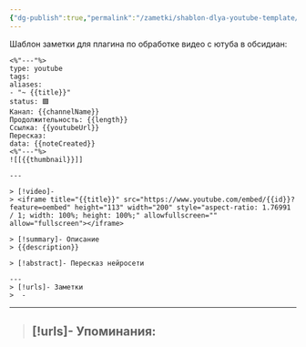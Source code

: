 ```yaml
---
{"dg-publish":true,"permalink":"/zametki/shablon-dlya-youtube-template/","created":"2024-09-03 20:01","updated":"2024-10-06T02:41:03+03:00"}
---
```


Шаблон заметки для плагина по обработке видео с ютуба в обсидиан:
```
<%"---"%>
type: youtube
tags:
aliases: 
- "~ {{title}}"
status: 🟩
Канал: {{channelName}}
Продолжительность: {{length}}
Ссылка: {{youtubeUrl}}
Пересказ:
data: {{noteCreated}}
<%"---"%>
![[{{thumbnail}}]]

---

> [!video]-
> <iframe title="{{title}}" src="https://www.youtube.com/embed/{{id}}?feature=oembed" height="113" width="200" style="aspect-ratio: 1.76991 / 1; width: 100%; height: 100%;" allowfullscreen="" allow="fullscreen"></iframe>

> [!summary]- Описание
> {{description}}

> [!abstract]- Пересказ нейросети
 
---
> [!urls]- Заметки
>  - 
```

---
> [!urls]- Упоминания:
> - 